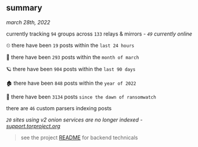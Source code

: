 
## summary
_march 28th, 2022_

currently tracking `94` groups across `133` relays & mirrors - _`49` currently online_

⏲ there have been `19` posts within the `last 24 hours`

🦈 there have been `293` posts within the `month of march`

🪐 there have been `904` posts within the `last 90 days`

🏚 there have been `848` posts within the `year of 2022`

🦕 there have been `3134` posts `since the dawn of ransomwatch`

there are `46` custom parsers indexing posts

_`20` sites using v2 onion services are no longer indexed - [support.torproject.org](https://support.torproject.org/onionservices/v2-deprecation/)_

> see the project [README](https://github.com/thetanz/ransomwatch#ransomwatch--) for backend technicals
